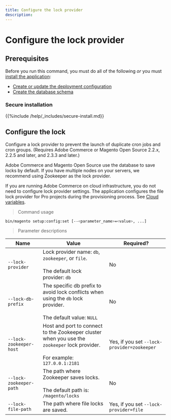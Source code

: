 ```yaml
---
title: Configure the lock provider
description:
---
```


# Configure the lock provider

## Prerequisites

Before you run this command, you must do all of the following *or* you must [install the application](../advanced.md):

*  [Create or update the deployment configuration](deployment.md)
*  [Create the database schema](database.md)

### Secure installation

{{%include /help/_includes/secure-install.md}}

## Configure the lock

Configure a lock provider to prevent the launch of duplicate cron jobs and cron groups. (Requires Adobe Commerce or Magento Open Source 2.2.x, 2.2.5 and later, and 2.3.3 and later.)

Adobe Commerce and Magento Open Source use the database to save locks by default. If you have multiple nodes on your servers, we recommend using Zookeeper as the lock provider.

If you are running Adobe Commerce on cloud infrastructure, you do not need to configure lock provider settings. The application configures the file lock provider for Pro projects during the provisioning process. See [Cloud variables](https://devdocs.magento.com/cloud/env/variables-cloud.html).

> Command usage

```bash
bin/magento setup:config:set [--<parameter_name>=<value>, ...]
```

> Parameter descriptions

|Name|Value|Required?|
|--- |--- |--- |
|`--lock-provider`|Lock provider name: `db`, `zookeeper`, or `file`.<br><br>The default lock provider: `db`|No|
|`--lock-db-prefix`|The specific db prefix to avoid lock conflicts when using the `db` lock provider.<br><br>The default value: `NULL`|No|
|`--lock-zookeeper-host`|Host and port to connect to the Zookeeper cluster when you use the `zookeeper` lock provider.<br><br>For example: `127.0.0.1:2181`|Yes, if you set `--lock-provider=zookeeper`|
|`--lock-zookeeper-path`|The path where Zookeeper saves locks.<br><br>The default path is: `/magento/locks`|No|
|`--lock-file-path`|The path where file locks are saved.|Yes, if you set `--lock-provider=file`|
